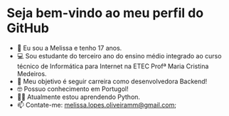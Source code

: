 # Seja bem-vindo ao meu perfil do GitHub
- 👋 Eu sou a Melissa e tenho 17 anos.
- 💻 Sou estudante do terceiro ano do ensino médio integrado ao curso técnico de Informática para Internet na ETEC Profª Maria Cristina Medeiros.
- 👀 Meu objetivo é seguir carreira como desenvolvedora Backend!
- 🤓 Possuo conhecimento em Portugol!
- 👨‍💻 Atualmente estou aprendendo Python.
- 📫 Contate-me: melissa.lopes.oliveiramm@gmail.com;



<!---
Mlopesoliveira/Mlopesoliveira is a ✨ special ✨ repository because its `README.md` (this file) appears on your GitHub profile.
You can click the Preview link to take a look at your changes.
--->
